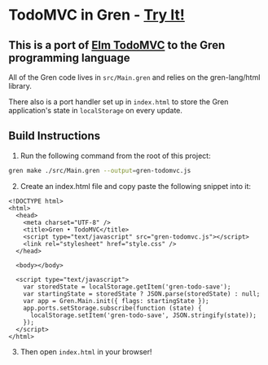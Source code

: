 # TodoMVC in Gren - [Try It!](https://roaring-maamoul-19ebb0.netlify.app/)

## This is a port of [Elm TodoMVC](https://github.com/evancz/elm-todomvc) to the Gren programming language

All of the Gren code lives in `src/Main.gren` and relies on the gren-lang/html library.

There also is a port handler set up in `index.html` to store the Gren application's state in `localStorage` on every update.

## Build Instructions

1. Run the following command from the root of this project:

```bash
gren make ./src/Main.gren --output=gren-todomvc.js
```

2. Create an index.html file and copy paste the following snippet into it:

```
<!DOCTYPE html>
<html>
  <head>
    <meta charset="UTF-8" />
    <title>Gren • TodoMVC</title>
    <script type="text/javascript" src="gren-todomvc.js"></script>
    <link rel="stylesheet" href="style.css" />
  </head>

  <body></body>

  <script type="text/javascript">
    var storedState = localStorage.getItem('gren-todo-save');
    var startingState = storedState ? JSON.parse(storedState) : null;
    var app = Gren.Main.init({ flags: startingState });
    app.ports.setStorage.subscribe(function (state) {
      localStorage.setItem('gren-todo-save', JSON.stringify(state));
    });
  </script>
</html>
```

3. Then open `index.html` in your browser!
